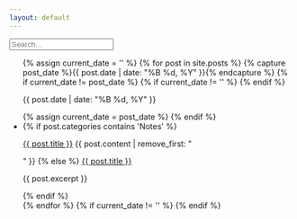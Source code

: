 ```yaml
---
layout: default
---
```


<div class="searchInput">
  <input type="text" id="search-input" placeholder="Search...">
    <p id="p-result-count" style="margin-top: 0px;"><span id="result-count"></span></p>
    <div class="resultBox">
      <!-- here list are inserted from javascript -->
  </div>
</div>

<ul id="post-list">
  {% assign current_date = '' %}
  {% for post in site.posts %}
    {% capture post_date %}{{ post.date | date: "%B %d, %Y" }}{% endcapture %}
    {% if current_date != post_date %}
      {% if current_date != '' %}
      {% endif %}
      <div class="date-separator"><p>{{ post.date | date: "%B %d, %Y" }}</p></div>
    {% assign current_date = post_date %}
    {% endif %}
    <li class="post-item" data-tags="{{ post.tags | join: ' ' }}" data-categories="{{ post.categories | join: ' ' }}">
      {% if post.categories contains 'Notes' %}
       <p><a class="title" href="{{ site.baseurl }}{{ post.url | xml_escape }}">{{ post.title }}</a> {{ post.content | remove_first: "<p>" }}
      {% else %}
       <a href="{{ site.baseurl }}{{ post.url | xml_escape }}">{{ post.title }}</a>
        <p>{{ post.excerpt }}</p>
      {% endif %}
    </li>
  {% endfor %}
  {% if current_date != '' %}
  {% endif %}
</ul>


<script>
const searchInput = document.getElementById('search-input');
const resultBox = document.querySelector('.resultBox');
const postItems = document.querySelectorAll('.post-item');
const dateSeparators = document.querySelectorAll('.date-separator');

searchInput.addEventListener('input', function () {
  const searchQuery = searchInput.value.toLowerCase();

  const filteredPosts = Array.from(postItems).filter(postItem => {
    const title = postItem.querySelector('a').textContent.toLowerCase();
    const content = postItem.querySelector('p').textContent.toLowerCase();
    const tags = postItem.getAttribute('data-tags').toLowerCase();
    const categories = postItem.getAttribute('data-categories').toLowerCase();

    return (
      title.includes(searchQuery) ||
      content.includes(searchQuery) ||
      tags.includes(searchQuery) ||
      categories.includes(searchQuery)
    );
  });

  // Clear the result box and hide all date separators
  resultBox.innerHTML = '';
  dateSeparators.forEach(separator => separator.style.display = 'none');

  // Display the filtered posts and show date separators as needed
  filteredPosts.forEach(postItem => {
    resultBox.appendChild(postItem.cloneNode(true));
    const postDate = postItem.querySelector('p').textContent.trim();

    dateSeparators.forEach(separator => {
      const separatorDate = separator.querySelector('p').textContent.trim();
      if (separatorDate === postDate) {
        separator.style.display = 'block';
      }
    });
  });
});
</script>
<script src="/js/suggest.js"></script>
